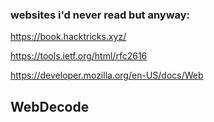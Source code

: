 ### websites i'd never read but anyway:
https://book.hacktricks.xyz/

https://tools.ietf.org/html/rfc2616

https://developer.mozilla.org/en-US/docs/Web

## WebDecode

